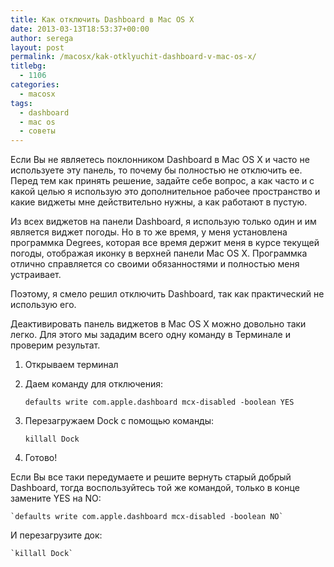 ```yaml
---
title: Как отключить Dashboard в Mac OS X
date: 2013-03-13T18:53:37+00:00
author: serega
layout: post
permalink: /macosx/kak-otklyuchit-dashboard-v-mac-os-x/
titlebg:
  - 1106
categories:
  - macosx
tags:
  - dashboard
  - mac os
  - советы
---
```

Если Вы не являетесь поклонником Dashboard в Mac OS X и часто не используете эту панель, то почему бы полностью не отключить ее. Перед тем как принять решение, задайте себе вопрос, а как часто и с какой целью я использую это дополнительное рабочее пространство и какие виджеты мне действительно нужны, а как работают в пустую.

<!--more-->

Из всех виджетов на панели Dashboard, я использую только один и им является виджет погоды. Но в то же время, у меня установлена программка Degrees, которая все время держит меня в курсе текущей погоды, отображая иконку в верхней панели Mac OS X. Программка отлично справляется со своими обязанностями и полностью меня устраивает.

Поэтому, я смело решил отключить Dashboard, так как практический не использую его.

Деактивировать панель виджетов в Mac OS X можно довольно таки легко. Для этого мы зададим всего одну команду в Терминале и проверим результат.

1. Открываем терминал

2. Даем команду для отключения:

    `defaults write com.apple.dashboard mcx-disabled -boolean YES`

3. Перезагружаем Dock с помощью команды:

    `killall Dock`

4. Готово!

Если Вы все таки передумаете и решите вернуть старый добрый Dashboard, тогда воспользуйтесь той же командой, только в конце замените YES на NO:

    `defaults write com.apple.dashboard mcx-disabled -boolean NO`

И перезагрузите док:

    `killall Dock`